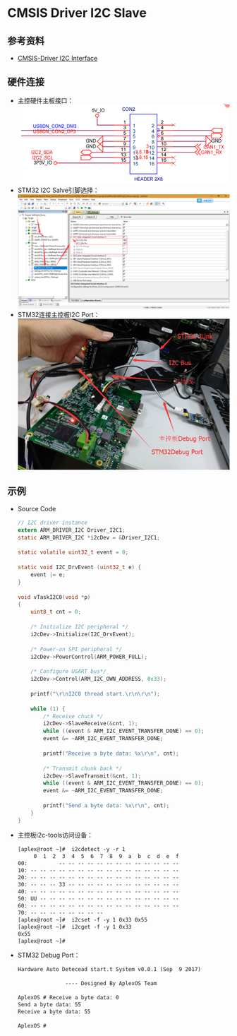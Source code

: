 # CMSIS Driver I2C Slave

## 参考资料

* [CMSIS-Driver I2C Interface](https://www.keil.com/pack/doc/CMSIS/Driver/html/group__i2c__interface__gr.html)

## 硬件连接

* 主控硬件主板接口：  
  ![../img/SBC-7112_Board_I2C2_Port.png](../img/SBC-7112_Board_I2C2_Port.png)
* STM32 I2C Salve引脚选择：  
  ![../img/CMSIS-Driver_RTE_Pin_Select.png](../img/CMSIS-Driver_RTE_Pin_Select.png)
* STM32连接主控板I2C Port：  
  ![../img/STM32_Connect_SBC-7112_I2C_Port.png](../img/STM32_Connect_SBC-7112_I2C_Port.png)

## 示例

* Source Code
  ```C
  // I2C driver instance
  extern ARM_DRIVER_I2C Driver_I2C1; 
  static ARM_DRIVER_I2C *i2cDev = &Driver_I2C1;
   
  static volatile uint32_t event = 0;
   
  static void I2C_DrvEvent (uint32_t e) {
      event |= e;
  }
  
  void vTaskI2C0(void *p)
  {
      uint8_t cnt = 0;
   
      /* Initialize I2C peripheral */
      i2cDev->Initialize(I2C_DrvEvent);
   
      /* Power-on SPI peripheral */
      i2cDev->PowerControl(ARM_POWER_FULL);
   
      /* Configure USART bus*/
      i2cDev->Control(ARM_I2C_OWN_ADDRESS, 0x33);
      
      printf("\r\nI2C0 thread start.\r\n\r\n");
   
      while (1) {
          /* Receive chuck */
          i2cDev->SlaveReceive(&cnt, 1);
          while ((event & ARM_I2C_EVENT_TRANSFER_DONE) == 0);
          event &= ~ARM_I2C_EVENT_TRANSFER_DONE;
          
          printf("Receive a byte data: %x\r\n", cnt);
   
          /* Transmit chunk back */
          i2cDev->SlaveTransmit(&cnt, 1);
          while ((event & ARM_I2C_EVENT_TRANSFER_DONE) == 0);
          event &= ~ARM_I2C_EVENT_TRANSFER_DONE;
          
          printf("Send a byte data: %x\r\n", cnt);
      }
  }
  ```
* 主控板i2c-tools访问设备：
  ```shell
  [aplex@root ~]#  i2cdetect -y -r 1
       0  1  2  3  4  5  6  7  8  9  a  b  c  d  e  f
  00:          -- -- -- -- -- -- -- -- -- -- -- -- -- 
  10: -- -- -- -- -- -- -- -- -- -- -- -- -- -- -- -- 
  20: -- -- -- -- -- -- -- -- -- -- -- -- -- -- -- -- 
  30: -- -- -- 33 -- -- -- -- -- -- -- -- -- -- -- -- 
  40: -- -- -- -- -- -- -- -- -- -- -- -- -- -- -- -- 
  50: UU -- -- -- -- -- -- -- -- -- -- -- -- -- -- -- 
  60: -- -- -- -- -- -- -- -- -- -- -- -- -- -- -- -- 
  70: -- -- -- -- -- -- -- --                         
  [aplex@root ~]#  i2cset -f -y 1 0x33 0x55
  [aplex@root ~]#  i2cget -f -y 1 0x33 
  0x55
  [aplex@root ~]#        
  ```
* STM32 Debug Port：
  ```shell
  Hardware Auto Detecead start.t System v0.0.1 (Sep  9 2017)
  
                 ---- Designed By AplexOS Team 
  
  AplexOS # Receive a byte data: 0
  Send a byte data: 55
  Receive a byte data: 55
  
  AplexOS # 
  ```
